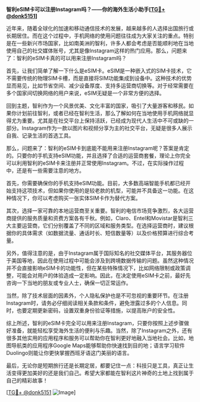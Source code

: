 **智利eSIM卡可以注册Instagram吗？——你的海外生活小助手[[TG💪+ @donk5151](https://t.me/s/donk5151)]**

近年来，随着全球化的加速和移动通信技术的发展，越来越多的人选择出国旅行或长期居住。而在这个过程中，手机网络的使用问题往往成为大家关注的重点。特别是在一些新兴市场国家，比如南美洲的智利，许多人都会考虑是否能顺利地在当地使用自己的社交媒体账号，尤其是像Instagram这样的热门应用。那么，问题来了：智利的eSIM卡真的可以用来注册Instagram吗？

首先，让我们简单了解一下什么是eSIM卡。eSIM是一种嵌入式的SIM卡技术，它不需要传统的物理SIM卡槽，而是直接将SIM功能集成到设备中。这种技术的优势显而易见，比如节省空间、减少设备厚度、支持多运营商切换等。对于经常需要在多个国家间切换网络的用户来说，eSIM无疑是一个非常方便的选择。

回到主题，智利作为一个风景优美、文化丰富的国家，吸引了大量游客和移民。如果你计划前往智利，或者已经在智利生活，那么了解如何在当地使用手机网络就显得尤为重要。尤其是在社交平台上保持活跃，已经成为现代人生活中不可或缺的一部分。Instagram作为一款以图片和视频分享为主的社交平台，无疑是很多人展示自我、记录生活的首选工具。

那么，问题来了：智利的eSIM卡到底能不能用来注册Instagram呢？答案是肯定的。只要你的手机支持eSIM功能，并且选择了合适的运营商套餐，理论上你完全可以利用智利的eSIM卡来注册并正常使用Instagram。不过，在实际操作过程中，还是有一些需要注意的地方。

首先，你需要确保你的手机支持eSIM功能。目前，大多数高端智能手机都已经开始支持这项技术，但如果你使用的是较老款的机型，可能并不具备这一功能。在这种情况下，你可以考虑购买一张实体SIM卡作为替代方案。

其次，选择一家可靠的本地运营商至关重要。智利的电信市场竞争激烈，各大运营商提供的服务质量和资费方案各有千秋。例如，Claro、Entel和Movistar是智利三大主要运营商，它们分别覆盖了不同的区域和服务类型。在选择运营商时，建议根据你的具体需求（如数据流量、通话时长、短信数量等）以及价格预算进行综合考量。

另外，值得注意的是，由于Instagram属于国际知名的社交媒体平台，其服务器位于美国等地，因此在使用过程中可能会涉及到跨境数据传输的问题。虽然这种情况并不会直接影响eSIM卡的功能性，但在某些特殊情况下，比如网络限制或政策调整，可能会对用户的体验造成一定影响。因此，在决定使用eSIM卡之前，最好先咨询一下当地的朋友或专业人士，确保一切正常运作。

当然，除了技术层面的因素外，个人隐私保护也是不可忽视的重要环节。在注册Instagram时，请务必仔细阅读相关条款和条件，避免泄露过多的个人信息。同时，也要定期更新密码，设置双重身份验证等措施，以提高账户的安全性。

综上所述，智利的eSIM卡完全可以用来注册Instagram，只要你按照上述步骤做好准备，就能轻松享受海外生活的便利与乐趣。当然，除了Instagram之外，还有很多其他实用的应用程序和服务可以帮助你在智利更好地融入当地社会。比如，地图导航类的应用程序Google Maps能够帮助你快速找到目的地；语言学习软件Duolingo则能让你更快掌握西班牙语这门美丽的语言。

最后，无论你是短期旅行还是长期定居，都要记住一点：科技只是工具，真正让生活变得更加美好的还是我们自己。希望大家都能在智利这片神奇的土地上找到属于自己的精彩故事！

[[TG💪+ @donk5151](https://t.me/s/donk5151) ![Image](https://i.postimg.cc/rwNCRYN7/Snipaste-2025-04-30-17-27-05.png)]
